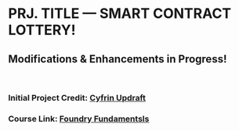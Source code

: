 # PRJ. TITLE — SMART CONTRACT LOTTERY!

## **Modifications & Enhancements in Progress!**

<br>

### **Initial Project Credit**: [Cyfrin Updraft](https://www.cyfrin.io/updraft)

### **Course Link**: [Foundry Fundamentsls](https://updraft.cyfrin.io/courses/foundry)
